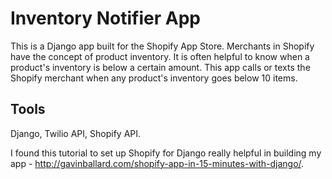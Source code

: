 # Inventory Notifier App

This is a Django app built for the Shopify App Store. Merchants in Shopify have the concept of product inventory. It is often helpful to know when a product's inventory is below a certain amount. This app calls or texts the Shopify merchant when any product's inventory goes below 10 items.

## Tools
Django, Twilio API, Shopify API.

I found this tutorial to set up Shopify for Django really helpful in building my app - http://gavinballard.com/shopify-app-in-15-minutes-with-django/.



